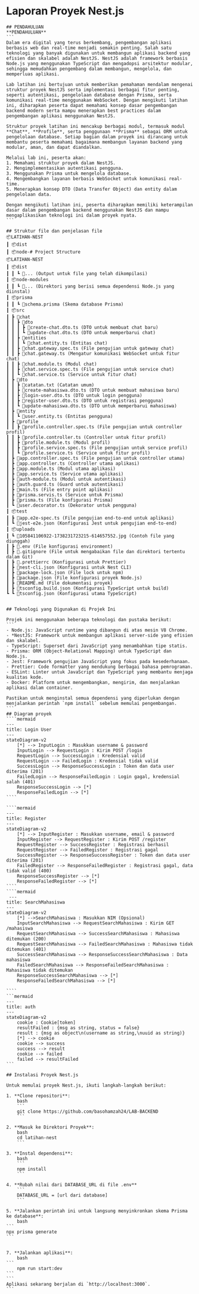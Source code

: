 # Laporan Proyek Nest.js
    ## PENDAHULUAN
    **PENDAHULUAN**
    ```
    Dalam era digital yang terus berkembang, pengembangan aplikasi berbasis web dan real-time menjadi semakin penting. Salah satu teknologi yang banyak digunakan untuk membangun aplikasi backend yang efisien dan skalabel adalah NestJS. NestJS adalah framework berbasis Node.js yang menggunakan TypeScript dan mengadopsi arsitektur modular, sehingga memudahkan pengembang dalam membangun, mengelola, dan memperluas aplikasi.

    Lab latihan ini bertujuan untuk memberikan pemahaman mendalam mengenai struktur proyek NestJS serta implementasi berbagai fitur penting, seperti autentikasi, pengelolaan database dengan Prisma, serta komunikasi real-time menggunakan WebSocket. Dengan mengikuti latihan ini, diharapkan peserta dapat memahami konsep dasar pengembangan backend modern serta mampu menerapkan best practices dalam pengembangan aplikasi menggunakan NestJS.

    Struktur proyek latihan ini mencakup berbagai modul, termasuk modul **Chat**, **Profile**, serta penggunaan **Prisma** sebagai ORM untuk pengelolaan database. Setiap bagian dalam proyek ini dirancang untuk membantu peserta memahami bagaimana membangun layanan backend yang modular, aman, dan dapat diandalkan.

    Melalui lab ini, peserta akan:
    1. Memahami struktur proyek dalam NestJS.
    2. Mengimplementasikan autentikasi pengguna.
    3. Menggunakan Prisma untuk mengelola database.
    4. Mengembangkan layanan berbasis WebSocket untuk komunikasi real-time.
    5. Menerapkan konsep DTO (Data Transfer Object) dan entity dalam pengelolaan data.

    Dengan mengikuti latihan ini, peserta diharapkan memiliki keterampilan dasar dalam pengembangan backend menggunakan NestJS dan mampu mengaplikasikan teknologi ini dalam proyek nyata.
    ```

    ## Struktur file dan penjelasan file
    📦LATIHAN-NEST
    ┃ 📦dist
    ┃ 📦node-# Project Structure
    📦LATIHAN-NEST
    ┃ 📦dist
    ┃ ┃ ┗ 📜... (Output untuk file yang telah dikompilasi)
    ┃ 📦node-modules
    ┃ ┃ ┗ 📜... (Direktori yang berisi semua dependensi Node.js yang diinstal)
    ┃ 📦prisma
    ┃ ┃ ┗ 📜schema.prisma (Skema database Prisma)
    ┃ 📦src
    ┃ ┣ 📂chat
    ┃ ┃ ┣ 📂dto
    ┃ ┃ ┃ ┣ 📜create-chat.dto.ts (DTO untuk membuat chat baru)
    ┃ ┃ ┃ ┗ 📜update-chat.dto.ts (DTO untuk memperbarui chat)
    ┃ ┃ ┣ 📂entities
    ┃ ┃ ┃ ┗ 📜chat.entity.ts (Entitas chat)
    ┃ ┃ ┣ 📜chat.gateway.spec.ts (File pengujian untuk gateway chat)
    ┃ ┃ ┣ 📜chat.gateway.ts (Mengatur komunikasi WebSocket untuk fitur chat)
    ┃ ┃ ┣ 📜chat.module.ts (Modul chat)
    ┃ ┃ ┣ 📜chat.service.spec.ts (File pengujian untuk service chat)
    ┃ ┃ ┗ 📜chat.service.ts (Service untuk fitur chat)
    ┃ ┣ 📂dto
    ┃ ┃ ┣ 📜catatan.txt (Catatan umum)
    ┃ ┃ ┣ 📜create-mahasiswa.dto.ts (DTO untuk membuat mahasiswa baru)
    ┃ ┃ ┣ 📜login-user.dto.ts (DTO untuk login pengguna)
    ┃ ┃ ┣ 📜register-user.dto.ts (DTO untuk registrasi pengguna)
    ┃ ┃ ┗ 📜update-mahasiswa.dto.ts (DTO untuk memperbarui mahasiswa)
    ┃ ┣ 📂entity
    ┃ ┃ ┗ 📜user.entity.ts (Entitas pengguna)
    ┃ ┣ 📂profile
    ┃ ┃ ┣ 📜profile.controller.spec.ts (File pengujian untuk controller profil)
    ┃ ┃ ┣ 📜profile.controller.ts (Controller untuk fitur profil)
    ┃ ┃ ┣ 📜profile.module.ts (Modul profil)
    ┃ ┃ ┣ 📜profile.service.spec.ts (File pengujian untuk service profil)
    ┃ ┃ ┗ 📜profile.service.ts (Service untuk fitur profil)
    ┃ ┣ 📜app.controller.spec.ts (File pengujian untuk controller utama)
    ┃ ┣ 📜app.controller.ts (Controller utama aplikasi)
    ┃ ┣ 📜app.module.ts (Modul utama aplikasi)
    ┃ ┣ 📜app.service.ts (Service utama aplikasi)
    ┃ ┣ 📜auth-module.ts (Modul untuk autentikasi)
    ┃ ┣ 📜auth.guard.ts (Guard untuk autentikasi)
    ┃ ┣ 📜main.ts (File entry point aplikasi)
    ┃ ┣ 📜prisma.servis.ts (Service untuk Prisma)
    ┃ ┣ 📜prisma.ts (File konfigurasi Prisma)
    ┃ ┗ 📜user.decorator.ts (Dekorator untuk pengguna)
    ┃ 📦test
    ┃ ┣ 📜app.e2e-spec.ts (File pengujian end-to-end untuk aplikasi)
    ┃ ┗ 📜jest-e2e.json (Konfigurasi Jest untuk pengujian end-to-end)
    ┃ 📦uploads
    ┃ ┗ 📜105841106922-1738231723215-614657552.jpg (Contoh file yang diunggah)
    ┃ ┣ 📜.env (File konfigurasi environment)
    ┃ ┣ 📜.gitignore (File untuk mengabaikan file dan direktori tertentu dalam Git)
    ┃ ┣ 📜.prettierrc (Konfigurasi untuk Prettier)
    ┃ ┣ 📜nest-cli.json (Konfigurasi untuk Nest CLI)
    ┃ ┣ 📜package-lock.json (File lock untuk npm)
    ┃ ┣ 📜package.json (File konfigurasi proyek Node.js)
    ┃ ┣ 📜README.md (File dokumentasi proyek)
    ┃ ┣ 📜tsconfig.build.json (Konfigurasi TypeScript untuk build)
    ┗ ┗ 📜tsconfig.json (Konfigurasi utama TypeScript)


    ## Teknologi yang Digunakan di Projek Ini

    Projek ini menggunakan beberapa teknologi dan pustaka berikut:
    ```
    - Node.js: JavaScript runtime yang dibangun di atas mesin V8 Chrome.
    - *NestJS: Framework untuk membangun aplikasi server-side yang efisien dan skalabel.
    - TypeScript: Superset dari JavaScript yang menambahkan tipe statis.
    - Prisma: ORM (Object-Relational Mapping) untuk TypeScript dan Node.js.
    - Jest: Framework pengujian JavaScript yang fokus pada kesederhanaan.
    - Prettier: Code formatter yang mendukung berbagai bahasa pemrograman.
    - ESLint: Linter untuk JavaScript dan TypeScript yang membantu menjaga kualitas kode.
    - Docker: Platform untuk mengembangkan, mengirim, dan menjalankan aplikasi dalam container.

    Pastikan untuk menginstal semua dependensi yang diperlukan dengan menjalankan perintah `npm install` sebelum memulai pengembangan.
    ```
    ## Diagram proyek
    ````mermaid
    ---
    title: Login User
    ---
    stateDiagram-v2
        [*] --> InputLogin : Masukkan username & password
        InputLogin --> RequestLogin : Kirim POST /login
        RequestLogin --> SuccessLogin : Kredensial valid
        RequestLogin --> FailedLogin : Kredensial tidak valid
        SuccessLogin --> ResponseSuccessLogin : Token dan data user diterima (201)
        FailedLogin --> ResponseFailedLogin : Login gagal, kredensial salah (401)
        ResponseSuccessLogin --> [*]
        ResponseFailedLogin --> [*]
    ````

    ````mermaid
    ---
    title: Register
    ---
    stateDiagram-v2
        [*] --> InputRegister : Masukkan username, email & password
        InputRegister --> RequestRegister : Kirim POST /register
        RequestRegister --> SuccessRegister : Registrasi berhasil
        RequestRegister --> FailedRegister : Registrasi gagal
        SuccessRegister --> ResponseSuccessRegister : Token dan data user diterima (201)
        FailedRegister --> ResponseFailedRegister : Registrasi gagal, data tidak valid (400)
        ResponseSuccessRegister --> [*]
        ResponseFailedRegister --> [*]
    ````
    ````mermaid
     ---
    title: SearchMahasiswa
    ---
    stateDiagram-v2
        [*] -->SearchMahasiswa : Masukkan NIM (Opsional)
        InputSearchMahasiswa --> RequestSearchMahasiswa : Kirim GET /mahasiswa
        RequestSearchMahasiswa --> SuccessSearchMahasiswa : Mahasiswa ditemukan (200)
        RequestSearchMahasiswa --> FailedSearchMahasiswa : Mahasiswa tidak ditemukan (401)
        SuccessSearchMahasiswa --> ResponseSuccessSearchMahasiswa : Data mahasiswa
        FailedSearchMahasiswa --> ResponseFailedSearchMahasiswa : Mahasiswa tidak ditemukan
        ResponseSuccessSearchMahasiswa --> [*]
        ResponseFailedSearchMahasiswa --> [*]

    ````
    ```mermaid
    ---
    title: auth
    ---
    stateDiagram-v2
        cookie : Cookie[token]
        resultFailed : {msg as string, status = false}
        result : {msg as object\n(username as string,\nuuid as string)}
        [*] --> cookie
        cookie --> success
        success --> result
        cookie --> failed
        failed --> resultFailed
    ```

    ## Instalasi Proyek Nest.js

    Untuk memulai proyek Nest.js, ikuti langkah-langkah berikut:

    1. **Clone repositori**:
        bash
        ```
        git clone https://github.com/basohamzah24/LAB-BACKEND
        ```

    2. **Masuk ke Direktori Proyek**:
        bash
        cd latihan-nest
        ```

    3. **Instal dependensi**:
        bash
        ```
        npm install
        ```

    4. **Rubah nilai dari DATABASE_URL di file .env**
        ```
        DATABASE_URL = [url dari database]
        ```

    5. **Jalankan perintah ini untuk langsung menyinkronkan skema Prisma ke database**:
        bash
    ```
    npx prisma generate
    ```


    7. **Jalankan aplikasi**:
        bash
    ```
        npm run start:dev
    ```
    ```
    Aplikasi sekarang berjalan di `http://localhost:3000`.
    ```

